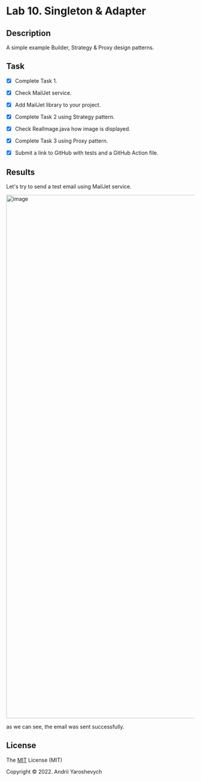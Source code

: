 # Lab 10. Singleton & Adapter

## Description
A simple example Builder, Strategy & Proxy design patterns.

## Task

- [x] Complete Task 1.
- [x] Check MailJet service.
- [x] Add MailJet library to your project.
- [x] Complete Task 2 using Strategy pattern.
- [x] Check RealImage.java how image is displayed.
- [x] Complete Task 3 using Proxy pattern.
- [x] Submit a link to GitHub with tests and a GitHub Action file.


## Results
Let's try to send a test email using MailJet service. 

<img width="1397" alt="image" src="https://user-images.githubusercontent.com/93153950/205521380-2c274883-f86e-47c5-a5bc-039fc5a1adc5.png">

as we can see, the email was sent successfully.

## License

The [MIT](https://choosealicense.com/licenses/mit/) License (MIT)

Copyright © 2022. Andrii Yaroshevych
